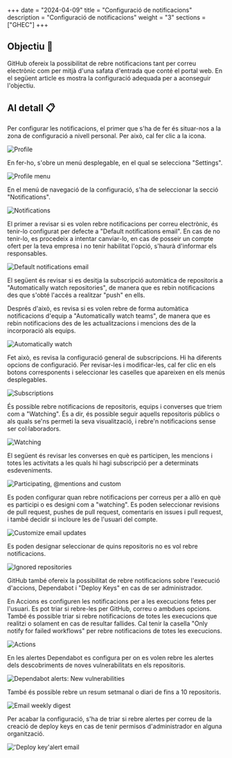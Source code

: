 
+++
date         = "2024-04-09"
title        = "Configuració de notificacions"
description  = "Configuració de notificacions"
weight      = "3"
sections    = ["GHEC"]
+++

## Objectiu 🚀

GitHub ofereix la possibilitat de rebre notificacions tant per correu electrònic com per mitjà d'una safata d'entrada que conté el portal web.
En el següent article es mostra la configuració adequada per a aconseguir l'objectiu.

## Al detall 📋

Per configurar les notificacions, el primer que s'ha de fer és situar-nos a la zona de configuració a nivell personal. Per això, cal fer clic a la icona.


![Profile](/images/GHEC/configurar_notificaciones/0.png)


En fer-ho, s'obre un menú desplegable, en el qual se selecciona "Settings".


![Profile menu](/images/GHEC/configurar_notificaciones/1.png)


En el menú de navegació de la configuració, s'ha de seleccionar la secció "Notifications".


![Notifications](/images/GHEC/configurar_notificaciones/2.png)


El primer a revisar si es volen rebre notificacions per correu electrònic, és tenir-lo configurat per defecte a "Default notifications email". En cas de no tenir-lo, es procedeix a intentar canviar-lo, en cas de posseir un compte ofert per la teva empresa i no tenir habilitat l'opció, s'haurà d'informar els responsables.


![Default notifications email](/images/GHEC/configurar_notificaciones/3.png)


El següent és revisar si es desitja la subscripció automàtica de repositoris a "Automatically watch repositories", de manera que es rebin notificacions des que s'obté l'accés a realitzar "push" en ells.

Després d'això, es revisa si es volen rebre de forma automàtica notificacions d'equip a "Automatically watch teams", de manera que es rebin notificacions des de les actualitzacions i mencions des de la incorporació als equips.


![Automatically watch](/images/GHEC/configurar_notificaciones/3a.png)


Fet això, es revisa la configuració general de subscripcions. Hi ha diferents opcions de configuració. Per revisar-les i modificar-les, cal fer clic en els botons corresponents i seleccionar les caselles que apareixen en els menús desplegables.


![Subscriptions](/images/GHEC/configurar_notificaciones/4.png)


És possible rebre notificacions de repositoris, equips i converses que triem com a "Watching". És a dir, és possible seguir aquells repositoris públics o als quals se'ns permeti la seva visualització, i rebre'n notificacions sense ser col·laboradors.


![Watching](/images/GHEC/configurar_notificaciones/4a.png)


El següent és revisar les converses en què es participen, les mencions i totes les activitats a les quals hi hagi subscripció per a determinats esdeveniments.


![Participating, @mentions and custom](/images/GHEC/configurar_notificaciones/4b.png)


Es poden configurar quan rebre notificacions per correus per a allò en què es participi o es designi com a "watching". Es poden seleccionar revisions de pull request, pushes de pull request, comentaris en issues i pull request, i també decidir si incloure les de l'usuari del compte.


![Customize email updates](/images/GHEC/configurar_notificaciones/4c.png)


Es poden designar seleccionar de quins repositoris no es vol rebre notificacions.


![Ignored repositories](/images/GHEC/configurar_notificaciones/4d.png)


GitHub també ofereix la possibilitat de rebre notificacions sobre l'execució d'accions, Dependabot i "Deploy Keys" en cas de ser administrador.

En Accions es configuren les notificacions per a les execucions fetes per l'usuari. Es pot triar si rebre-les per GitHub, correu o ambdues opcions. També és possible triar si rebre notificacions de totes les execucions que realitzi o solament en cas de resultar fallides. Cal tenir la casella "Only notify for failed workflows" per rebre notificacions de totes les execucions.


![Actions](/images/GHEC/configurar_notificaciones/5.png)


En les alertes Dependabot es configura per on es volen rebre les alertes dels descobriments de noves vulnerabilitats en els repositoris.


![Dependabot alerts: New vulnerabilities](/images/GHEC/configurar_notificaciones/5a.png)


També és possible rebre un resum setmanal o diari de fins a 10 repositoris.


![Email weekly digest](/images/GHEC/configurar_notificaciones/5b.png)


Per acabar la configuració, s'ha de triar si rebre alertes per correu de la creació de deploy keys en cas de tenir permisos d'administrador en alguna organització.


!['Deploy key'alert email](/images/GHEC/configurar_notificaciones/5c.png)
